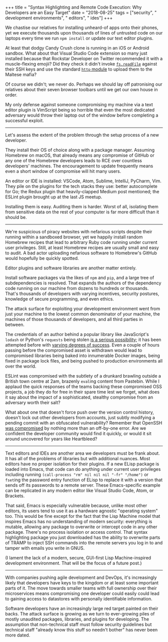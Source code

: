 +++
title = "Syntax Highlighting and Remote Code Execution: Why Developers are an Easy Target"
date = "2018-08-25"
tags = ["security", " development environments", " editors", " ides"]
+++


We chastise our relatives for installing unheard-of apps onto their phones, yet
we execute thousands upon thousands of lines of untrusted code on our laptops
every time we run `npm install` or update our text editor plugins.

At least that dodgy Candy Crush clone is running in an iOS or Android sandbox.
What about that Visual Studio Code extension so many just installed because
that Rockstar Developer on Twitter recommended it with a muscle-flexing emojii?
Did they check it didn't invoke
[`fs.readFile`](https://nodejs.org/api/fs.html#fs_fs_readfile_path_options_callback)
against their SSH keys and use the standard [`http`
module](https://nodejs.org/api/http.html) to upload them to the Maltese mafia?

Of course we didn't; we never do. Perhaps we should lay off patronising our
relatives about their seven browser toolbars until we get our own house in
order.

My only defense against someone compromising my machine via a text editor
plugin is VimScript being so horrible that even the most dedicated adversary
would throw their laptop out of the window before completing a successful
exploit.

***

Let's assess the extent of the problem through the setup process of a new
developer.

They install their OS of choice along with a package manager. Assuming Homebrew
on macOS, that already means any compromise of GitHub or any one of the Homebrew
developers leads to RCE over countless developers' machines. The encouragement
to update frequently means even a short window of compromise will hit many
users.

An editor or IDE is installed: VSCode, Atom, Sublime, IntelliJ, PyCharm, Vim.
They pile on the plugins for the tech stacks they use: better autocomplete for
Go; the Redux plugin that heavily-clapped Medium post mentioned; the ESLint
plugin brought up at the last JS meetup.

Installing them is easy. Auditing them is harder. Worst of all, isolating them
from sensitive data on the rest of your computer is far more difficult than it
should be.

***

We're suspicious of piracy websites with nefarious scripts despite their running
within a sandboxed browser, yet we happily install random Homebrew recipes that
lead to arbitrary Ruby code running under current user privileges. Still, at
least Homebrew recipes are usually small and easy to audit. A bad actor
uploading nefarious software to Homebrew's GitHub would hopefully be quickly
spotted.

Editor plugins and software libraries are another matter entirely.

Install software packages via the likes of `npm` and `pip`, and a large tree of
subdependencies is resolved. That expands the authors of the dependency code
running on our machine from dozens to hundreds or thousands. That's thousands of
developers with varying incentives, security postures, knowledge of secure
programming, and even ethics.

The attack surface for exploiting your development environment went from
just your machine to the lowest common denominator of your machine, the
machines of those thousands of developers, and all third parties in between.

The credentials of an author behind a popular library like JavaScript's
`lodash` or Python's `requests` being stolen [is a serious
possibility](https://twitter.com/kennethreitz/status/869408310998552576); it
has been attempted before with [varying degrees of
success](https://eslint.org/blog/2018/07/postmortem-for-malicious-package-publishes).
Even a couple of hours passing before the compromised asset is withdrawn would
lead to compromised libraries being baked into innumerable Docker images, being
fixed in package lock files, and being pushed to production environments all
over the world.

ESLint was compromised with the subtlety of a drunkard brawling outside a
British town centre at 2am, brazenly `eval`ing content from Pastebin.  While I
applaud the quick responses of the teams backing these compromised OSS projects,
a job they do for free in their spare time lest we forget, what does it say
about the impact of a sophisticated, stealthy compromise from an adversary worth
their salt?

What about one that doesn't force push over the version control history,
doesn't lock out other developers from accounts, just subtly modifying a
pending commit with an obfuscated vulnerability? Remember that OpenSSH [was
compromised](https://www.exploit-db.com/exploits/21314/) by nothing more than
an off-by-one error. Are we confident the developer community would find it
quickly, or would it sit around uncovered for years like Heartbleed?

***

Text editors and IDEs are another area we developers must be frank about. It has
all of the problems of libraries but with additional nuances. Most editors have
no proper isolation for their plugins. If a new ELisp package is loaded into
Emacs, that code can do anything under current user privileges including running
`(call-process "rm" nil nil nil "-fr" "/home")` or `fset`ing the password entry
function of ELisp to replace it with a version that sends off its passwords to
a remote server. These Emacs-specific example can be replicated in any modern
editor like Visual Studio Code, Atom, or Brackets.

That said, Emacs is especially vulnerable because, unlike most other editors,
its users tend to use it as a hardware agnostic "operating system" too. This
would be fine except for the fact that the Lisp Machine model that inspires
Emacs has no understanding of modern security: everything is mutable, allowing
any package to overwrite or intercept code in any other package. There's no
process isolation or access control. That syntax highlighting package you just
downloaded has the ability to overwrite parts of TRAMP to inject SSH commands
into the remote servers you log in to and tamper with emails you write in GNUS.

(I lament the lack of a modern, secure, GUI-first Lisp Machine-inspired
development environment. That will be the focus of a future post.)

***

With companies pushing agile development and DevOps, it's increasingly likely
that developers have keys to the kingdom or at least some important parts of it.
The move towards smaller teams with full ownership over their microservices
means compromising one developer could easily could lead to gaining access to
datastores with personally identifiable information.

Software developers have an increasingly large red target painted on their
backs. The attack surface is growing as we turn to ever-growing piles of mostly
unaudited packages, libraries, and plugins for developing. The assumption that
non-technical staff must follow security guidelines but technical staff "already
know this stuff so needn't bother" has never been more dated.
